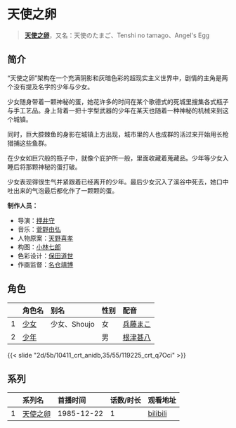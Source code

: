 # 天使之卵


> <u>**[天使之卵](http://bgm.tv/subject/4188)**</u>，又名：天使のたまご、Tenshi no tamago、Angel's Egg

## 简介


“天使之卵”架构在一个充满阴影和灰暗色彩的超现实主义世界中，剧情的主角是两个没有提及名字的少年与少女。

少女随身带着一颗神秘的蛋，她花许多的时间在某个歌德式的死城里搜集各式瓶子与手工艺品。身上背着一把十字型武器的少年在某天也随着一种神秘的机械来到这个城镇。

同时，巨大腔棘鱼的身影在城镇上方出现，城市里的人也成群的活过来开始用长枪猎捕这些鱼群。

在少女如巨穴般的瓶子中，就像个庇护所一般，里面收藏着蒐藏品。少年等少女入睡后将那颗神秘的蛋打破。

少女表现得很生气并紧跟着已经离开的少年。最后少女沉入了溪谷中死去，她口中吐出来的气泡最后都化作了一颗颗的蛋。

**制作人员：**
- 导演：[押井守](http://bgm.tv/person/1287)
- 音乐：[菅野由弘](http://bgm.tv/person/16198)
- 人物原案：[天野喜孝](http://bgm.tv/person/1601)
- 构图：[小林七郎](http://bgm.tv/person/6333)
- 色彩设计：[保田道世](http://bgm.tv/person/1510)
- 作画监督：[名仓靖博](http://bgm.tv/person/1459)

## 角色

|     |   角色名   |   别名  | 性别 |  配音  |
|:--- |:------  |:----      |:---  |:--   |
| 1 | [少女](http://bgm.tv/character/10411) | 少女、Shoujo | 女 | [兵藤まこ](http://bgm.tv/person/3870) |
| 2 | [少年](http://bgm.tv/character/119225) |  | 男 | [根津甚八](http://bgm.tv/person/49012) |

{{< slide "2d/5b/10411_crt_anidb,35/55/119225_crt_q7Oci" >}}

## 系列

|     |   系列名   |   首播时间  | 话数/时长  | 观看地址 |
|:---  |:------    |:----      |:---       |:---  |
| 1 |[天使之卵](https://bgm.tv/subject/4188)| 1985-12-22 | 1 | [bilibili](https://www.bilibili.com/bangumi/play/ss5582)  |



